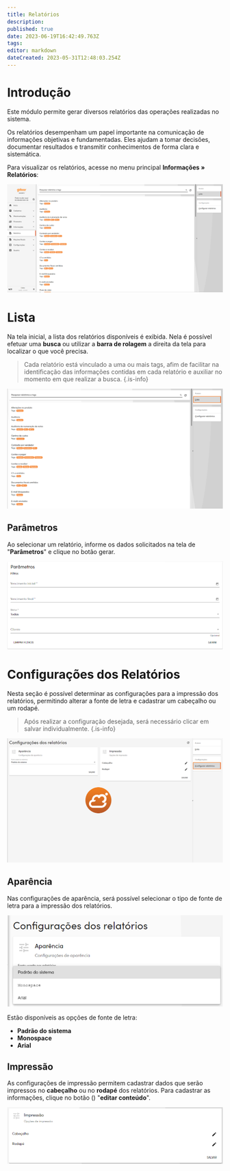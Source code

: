 ```yaml
---
title: Relatórios
description: 
published: true
date: 2023-06-19T16:42:49.763Z
tags: 
editor: markdown
dateCreated: 2023-05-31T12:48:03.254Z
---
```


# Introdução

Este módulo permite gerar diversos relatórios das operações realizadas no sistema.

Os relatórios desempenham um papel importante na comunicação de informações objetivas e fundamentadas. Eles ajudam a tomar decisões, documentar resultados e transmitir conhecimentos de forma clara e sistemática.

Para visualizar os relatórios, acesse no menu principal **Informações &raquo; Relatórios**:

![lista_relatorios.png](/informações/relatórios/lista_relatorios.png)

# Lista
Na tela inicial, a lista dos relatórios disponíveis é exibida. Nela é possível efetuar uma **busca** ou utilizar a **barra de rolagem** a direita da tela para localizar o que você precisa.

> Cada relatório está vinculado a uma ou mais tags, afim de facilitar na identificação das informações contidas em cada relatório e auxiliar no momento em que realizar a busca.
{.is-info}

![lista_relatorios2.png](/informações/relatórios/lista_relatorios2.png)

## Parâmetros

Ao selecionar um relatório, informe os dados solicitados na tela de "**Parâmetros**" e clique no botão <span class="mat-button mdi "> gerar</span>.

![parametro_relatorio.png](/informações/relatórios/parametro_relatorio.png)


# Configurações dos Relatórios
Nesta seção é possível determinar as configurações para a impressão dos relatórios, permitindo alterar a fonte de letra e cadastrar um cabeçalho ou um rodapé.

> Após realizar a configuração desejada, será necessário clicar em <span class="mat-button mdi "> salvar</span> individualmente.
{.is-info}

![config_relatorios.png](/informações/relatórios/config_relatorios.png)


## Aparência
Nas configurações de aparência, será possível selecionar o tipo de fonte de letra para a impressão dos relatórios. 

![aparencia_relatorios.png](/informações/relatórios/aparencia_relatorios.png)

Estão disponíveis as opções de fonte de letra:
- **Padrão do sistema**
- **Monospace**
- **Arial**



## Impressão
As configurações de impressão permitem cadastrar dados que serão impressos no **cabeçalho** ou no **rodapé** dos relatórios. Para cadastrar as informações, clique no botão (<em class="mdi mdi-pencil"></em>) "**editar conteúdo**".

![impressao_relatorios.png](/informações/relatórios/impressao_relatorios.png)




